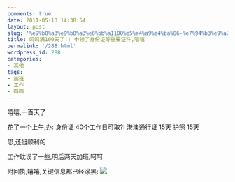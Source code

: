 ```yaml
---
comments: true
date: 2011-05-13 14:38:54
layout: post
slug: '%e9%b8%a3%e9%b8%a3%e6%bb%a1100%e5%a4%a9%e4%ba%86-%e7%94%b3%e9%a2%86%e4%ba%86%e8%ba%ab%e4%bb%bd%e8%af%81%e7%ad%89%e9%87%8d%e8%a6%81%e8%af%81%e4%bb%b6%e5%98%bb%e5%98%bb'
title: 鸣鸣满100天了!! 申领了身份证等重要证件,嘻嘻
permalink: '/288.html'
wordpress_id: 288
categories:
- 其他
tags:
- 加班
- 工作
- 鸣鸣
---
```


嘻嘻,一百天了

花了一个上午,办:
身份证    40个工作日可取?!
港澳通行证 15天
护照        15天

恩,还挺顺利的

工作耽误了一些,明后两天加班,呵呵

附回执,嘻嘻,关键信息都已经涂黑:
[![](http://wendal.net/wp-content/uploads/2011/05/MM_SF-300x225.jpg)](http://wendal.net/wp-content/uploads/2011/05/MM_SF.jpg)
